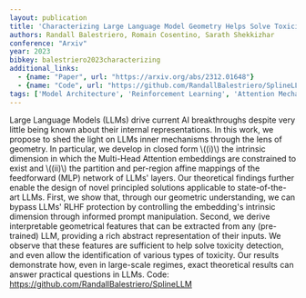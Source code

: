 ```yaml
---
layout: publication
title: 'Characterizing Large Language Model Geometry Helps Solve Toxicity Detection And Generation'
authors: Randall Balestriero, Romain Cosentino, Sarath Shekkizhar
conference: "Arxiv"
year: 2023
bibkey: balestriero2023characterizing
additional_links:
  - {name: "Paper", url: "https://arxiv.org/abs/2312.01648"}
  - {name: "Code", url: "https://github.com/RandallBalestriero/SplineLLM"}
tags: ['Model Architecture', 'Reinforcement Learning', 'Attention Mechanism', 'Has Code', 'Prompting']
---
```

Large Language Models (LLMs) drive current AI breakthroughs despite very
little being known about their internal representations. In this work, we
propose to shed the light on LLMs inner mechanisms through the lens of
geometry. In particular, we develop in closed form \\((i)\\) the intrinsic
dimension in which the Multi-Head Attention embeddings are constrained to exist
and \\((ii)\\) the partition and per-region affine mappings of the feedforward
(MLP) network of LLMs' layers. Our theoretical findings further enable the
design of novel principled solutions applicable to state-of-the-art LLMs.
First, we show that, through our geometric understanding, we can bypass LLMs'
RLHF protection by controlling the embedding's intrinsic dimension through
informed prompt manipulation. Second, we derive interpretable geometrical
features that can be extracted from any (pre-trained) LLM, providing a rich
abstract representation of their inputs. We observe that these features are
sufficient to help solve toxicity detection, and even allow the identification
of various types of toxicity. Our results demonstrate how, even in large-scale
regimes, exact theoretical results can answer practical questions in LLMs.
Code: https://github.com/RandallBalestriero/SplineLLM

